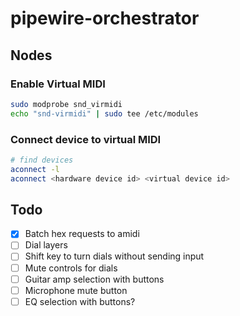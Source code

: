 # pipewire-orchestrator

## Nodes

### Enable Virtual MIDI
```bash
sudo modprobe snd_virmidi
echo "snd-virmidi" | sudo tee /etc/modules
```

### Connect device to virtual MIDI 
```bash
# find devices
aconnect -l
aconnect <hardware device id> <virtual device id>
```

## Todo
- [x] Batch hex requests to amidi
- [ ] Dial layers
- [ ] Shift key to turn dials without sending input
- [ ] Mute controls for dials
- [ ] Guitar amp selection with buttons
- [ ] Microphone mute button
- [ ] EQ selection with buttons?
